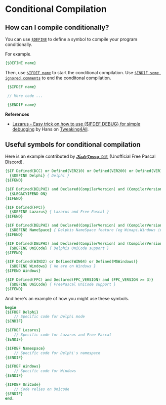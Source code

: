 # Conditional Compilation


## How can I compile conditionally?

You can use [`$DEFINE`](https://www.freepascal.org/docs-html/prog/progsu11.html) to define a symbol to compile your program conditionally.

For example.

```pascal
{$DEFINE name}
```

Then, use [`$IFDEF name`](https://www.freepascal.org/docs-html/prog/progsu31.html) to start the conditional compilation.
Use [`$ENDIF some ignored comments`](https://www.freepascal.org/docs-html/prog/progsu16.html) to end the conditonal compilation.

```pascal
 {$IFDEF name}

 // More code ...

 {$ENDIF name}
```

**References**

- [Lazarus - Easy trick on how to use {$IFDEF DEBUG} for simple debugging](https://www.tweaking4all.com/forum/delphi-lazarus-free-pascal/lazarus-easy-trick-on-how-to-use-ifdef-debug-for-simple-debugging/) by Hans on [Tweaking4All](https://www.tweaking4all.com).

## Useful symbols for conditional compilation

Here is an example contributed by [𝓚𝓸𝓭𝓮𝓩𝔀𝓮𝓻𝓰 🇩🇪](https://discord.com/channels/570025060312547359/570025060312547361/1193531999542063134) (Unofficial Free Pascal Discord).

```pascal linenums="1"
{$IF Defined(DCC) or Defined(VER210) or Defined(VER200) or Defined(VER190) or Defined(VER185) or Defined(VER180) or Defined(VER170) or Defined(VER160) or Defined(VER150) or Defined(VER140) or Defined(VER130) or Defined(VER120) or Defined(VER100) or Defined(VER90) or Defined(VER80)}
  {$DEFINE Delphi} { Delphi }
{$IFEND}

{$IF Defined(DELPHI) and Declared(CompilerVersion) and (CompilerVersion >= 25)}
  {$LEGACYIFEND ON}
{$IFEND}

{$IF Defined(FPC)}
  {$DEFINE Lazarus} { Lazarus and Free Pascal }
{$IFEND}

{$IF Defined(DELPHI) and Declared(CompilerVersion) and (CompilerVersion >= 23)}
  {$DEFINE NameSpace} { Delphis NameSpace feature (eg Winapi.Windows instead of Windows) }
{$IFEND}

{$IF Defined(DELPHI) and Declared(CompilerVersion) and (CompilerVersion >= 20)}
  {$DEFINE UniCode} { Delphis UniCode support }
{$IFEND}

{$IF Defined(WIN32) or Defined(WIN64) or Defined(MSWindows)}
  {$DEFINE Windows} { We are on Windows }
{$IFEND Windows}

{$IF Defined(FPC) and Declared(FPC_VERSION) and (FPC_VERSION >= 3)}
  {$DEFINE UniCode} { FreePascal UniCode support }
{$IFEND}
```

And here's an example of how you might use these symbols.

```pascal linenums="1"
begin
{$IFDEF Delphi}
    // Specific code for Delphi mode
{$ENDIF}

{$IFDEF Lazarus}
    // Specific code for Lazarus and Free Pascal
{$ENDIF}

{$IFDEF Namespace}
    // Specific code for Delphi's namespace
{$ENDIF}

{$IFDEF Windows}
    // Specific code for Windows
{$ENDIF}

{$IFDEF UniCode}
    // Code relies on Unicode
{$ENDIF}
end.


```